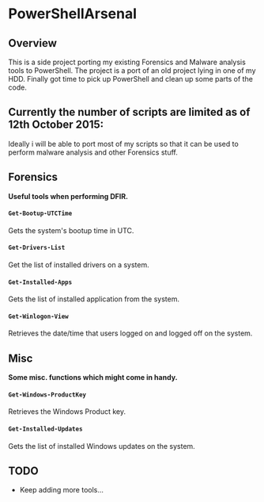 PowerShellArsenal
====================

Overview
--------
This is a side project porting my existing Forensics and Malware analysis tools to PowerShell.
The project is a port of an old project lying in one of my HDD.
Finally got time to pick up PowerShell and clean up some parts of the code.

Currently the number of scripts are limited as of 12th October 2015:
-----------------------------
Ideally i will be able to port most of my scripts so that it can be used to perform malware analysis and other Forensics stuff.

## Forensics

**Useful tools when performing DFIR.**

#### `Get-Bootup-UTCTime`

Gets the system's bootup time in UTC.

#### `Get-Drivers-List`

Get the list of installed drivers on a system.

#### `Get-Installed-Apps`

Gets the list of installed application from the system.

#### `Get-Winlogon-View`

Retrieves the date/time that users logged on and logged off on the system.


## Misc

**Some misc. functions which might come in handy.**

#### `Get-Windows-ProductKey`

Retrieves the Windows Product key.

#### `Get-Installed-Updates`

Gets the list of installed Windows updates on the system.


TODO
----
* Keep adding more tools...

